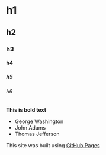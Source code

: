# h1
## h2
### h3
#### h4
##### h5
###### h6

**This is bold text**

- George Washington
- John Adams
- Thomas Jefferson

This site was built using [GitHub Pages](https://pages.github.com/)